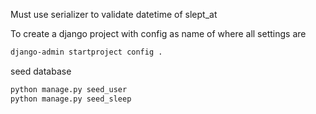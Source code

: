 Must use serializer to validate datetime of slept_at

To create a django project with config as name of where all settings are

```bash
django-admin startproject config .
```

seed database

```bash
python manage.py seed_user
python manage.py seed_sleep
```